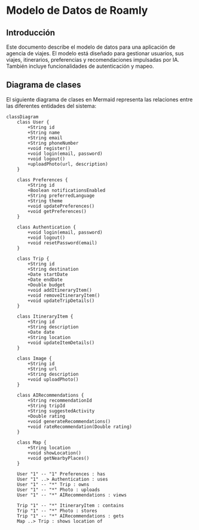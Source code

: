 # Modelo de Datos de Roamly  

## Introducción  
Este documento describe el modelo de datos para una aplicación de agencia de viajes. El modelo está diseñado para gestionar usuarios, sus viajes, itinerarios, preferencias y recomendaciones impulsadas por IA. También incluye funcionalidades de autenticación y mapeo. 

## Diagrama de clases 
El siguiente diagrama de clases en Mermaid representa las relaciones entre las diferentes entidades del sistema:

```mermaid  
classDiagram  
    class User {  
        +String id  
        +String name  
        +String email  
        +String phoneNumber  
        +void register()  
        +void login(email, password)  
        +void logout()
        +uploadPhoto(url, description)  
    }  
    
    class Preferences {  
        +String id  
        +Boolean notificationsEnabled  
        +String preferredLanguage  
        +String theme  
        +void updatePreferences()
        +void getPreferences() 
    }  
    
    class Authentication {
        +void login(email, password)  
        +void logout()  
        +void resetPassword(email)  
    }  
    
    class Trip {  
        +String id  
        +String destination  
        +Date startDate  
        +Date endDate  
        +Double budget  
        +void addItineraryItem()  
        +void removeItineraryItem()
        +void updateTripDetails()   
    }  
    
    class ItineraryItem {  
        +String id  
        +String description  
        +Date date  
        +String location  
        +void updateItemDetails()  
    }  
    
    class Image {  
        +String id  
        +String url  
        +String description  
        +void uploadPhoto()  
    }  
    
    class AIRecommendations {  
        +String recommendationId  
        +String tripId  
        +String suggestedActivity  
        +Double rating  
        +void generateRecommendations()
        +void rateRecommendation(Double rating)  
    }  
    
    class Map {
        +String location
        +void showLocation()  
        +void getNearbyPlaces()  
    }  

    User "1" -- "1" Preferences : has  
    User "1" ..> Authentication : uses  
    User "1" -- "*" Trip : owns  
    User "1" -- "*" Photo : uploads  
    User "1" -- "*" AIRecommendations : views  

    Trip "1" -- "*" ItineraryItem : contains  
    Trip "1" -- "*" Photo : stores  
    Trip "1" -- "*" AIRecommendations : gets  
    Map ..> Trip : shows location of
```
